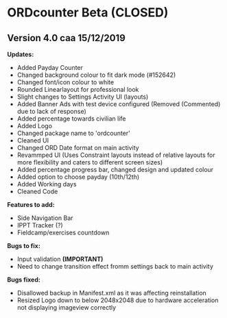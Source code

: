 # ORDcounter Beta (CLOSED)

## Version 4.0 caa 15/12/2019

**Updates:**
* Added Payday Counter
* Changed background colour to fit dark mode (#152642)
* Changed font/icon colour to white
* Rounded Linearlayout for professional look
* Slight changes to Settings Activity UI (layouts)
* Added Banner Ads with test device configured (Removed (Commented) due to lack of response)
* Added percentage towards civilian life
* Added Logo
* Changed package name to 'ordcounter'
* Cleaned UI
* Changed ORD Date format on main activity
* Revammped UI (Uses Constraint layouts instead of relative layouts for more flexibility and caters to different screen sizes)
* Added percentage progress bar, changed design and updated colour
* Added option to choose payday (10th/12th)
* Added Working days
* Cleaned Code

**Features to add:**
* Side Navigation Bar
* IPPT Tracker (?)
* Fieldcamp/exercises countdown

**Bugs to fix:**
* Input validation **(IMPORTANT)**
* Need to change transition effect fromm settings back to main activity

**Bugs fixed:**
* Disallowed backup in Manifest.xml as it was affecting reinstallation
* Resized Logo down to below 2048x2048 due to hardware acceleration not displaying imageview correctly
